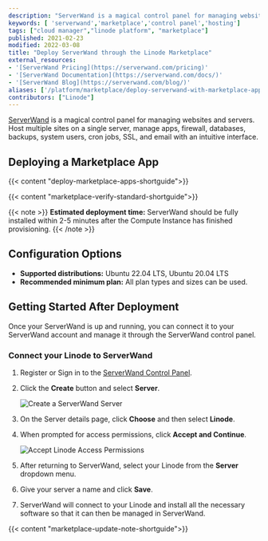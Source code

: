 ```yaml
---
description: "ServerWand is a magical control panel for managing websites and servers. Learn how to deploy ServerWand on Linode using Marketplace Apps."
keywords: [ 'serverwand','marketplace','control panel','hosting']
tags: ["cloud manager","linode platform", "marketplace"]
published: 2021-02-23
modified: 2022-03-08
title: "Deploy ServerWand through the Linode Marketplace"
external_resources:
- '[ServerWand Pricing](https://serverwand.com/pricing)'
- '[ServerWand Documentation](https://serverwand.com/docs/)'
- '[ServerWand Blog](https://serverwand.com/blog/)'
aliases: ['/platform/marketplace/deploy-serverwand-with-marketplace-apps/', '/platform/one-click/deploy-serverwand-with-one-click-apps/','/guides/deploy-serverwand-with-one-click-apps/','/guides/deploy-serverwand-with-marketplace-apps/','/guides/serverwand-marketplace-app/']
contributors: ["Linode"]
---
```


[ServerWand](https://serverwand.com) is a magical control panel for managing websites and servers. Host multiple sites on a single server, manage apps, firewall, databases, backups, system users, cron jobs, SSL, and email with an intuitive interface.

## Deploying a Marketplace App

{{< content "deploy-marketplace-apps-shortguide">}}

{{< content "marketplace-verify-standard-shortguide">}}

{{< note >}}
**Estimated deployment time:** ServerWand should be fully installed within 2-5 minutes after the Compute Instance has finished provisioning.
{{< /note >}}

## Configuration Options

- **Supported distributions:** Ubuntu 22.04 LTS, Ubuntu 20.04 LTS
- **Recommended minimum plan:** All plan types and sizes can be used.

## Getting Started After Deployment

Once your ServerWand is up and running, you can connect it to your ServerWand account and manage it through the ServerWand control panel.

### Connect your Linode to ServerWand

1. Register or Sign in to the [ServerWand Control Panel](https://manage.serverwand.com/).

1. Click the **Create** button and select **Server**.

    ![Create a ServerWand Server](create-serverwand-server.png "Create a ServerWand Server")

1. On the Server details page, click **Choose** and then select **Linode**.

1. When prompted for access permissions, click **Accept and Continue**.

    ![Accept Linode Access Permissions](accept-permissions.png "Accept Linode Access Permissions")

1. After returning to ServerWand, select your Linode from the **Server** dropdown menu.

1. Give your server a name and click **Save**.

1. ServerWand will connect to your Linode and install all the necessary software so that it can then be managed in ServerWand.

{{< content "marketplace-update-note-shortguide">}}
